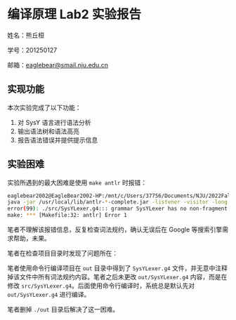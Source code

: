 # 编译原理 Lab2 实验报告

姓名：熊丘桓

学号：201250127

邮箱：<eaglebear@smail.nju.edu.cn>

## 实现功能

本次实验完成了以下功能：

1. 对 SysY 语言进行语法分析
2. 输出语法树和语法高亮
3. 报告语法错误并提供提示信息

## 实验困难

实验所遇到的最大困难是使用 `make antlr` 时报错：

```bash
eaglebear2002@EagleBear2002-HP:/mnt/c/Users/37756/Documents/NJU/2022Fall/Compilers/Lab$ make antlr
java -jar /usr/local/lib/antlr-*-complete.jar -listener -visitor -long-messages  ./src/SysYLexer.g4
error(99): ./src/SysYLexer.g4::: grammar SysYLexer has no non-fragment rules
make: *** [Makefile:32: antlr] Error 1
```

笔者不理解该报错信息，反复检查词法规约，确认无误后在 Google 等搜索引擎需求帮助，未果。

笔者在检查项目目录时发现了问题所在：

笔者使用命令行编译项目在 `out` 目录中得到了 `SysYLexer.g4` 文件，并无意中注释掉该文件中所有词法规约内容。笔者之后未更改 `out/SysYLexer.g4` 内容，而是在修改 `src/SysYLexer.g4`。后面使用命令行编译时，系统总是默认先对 `out/SysYLexer.g4` 进行编译。

笔者删掉 `./out` 目录后解决了这一困难。
